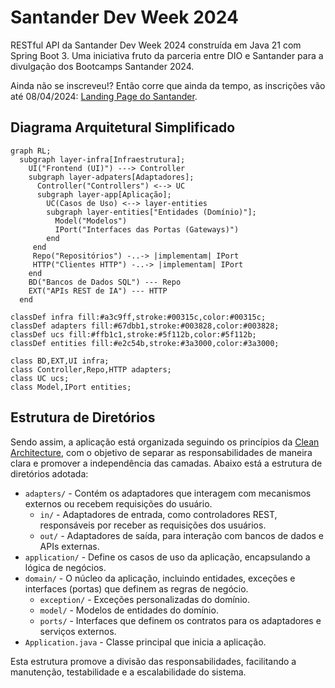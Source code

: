 # Santander Dev Week 2024

RESTful API da Santander Dev Week 2024 construída em Java 21 com Spring Boot 3. Uma iniciativa fruto da parceria entre DIO e Santander para a divulgação dos Bootcamps Santander 2024.

Ainda não se inscreveu!? Então corre que ainda da tempo, as inscrições vão até 08/04/2024: [Landing Page do Santander](https://l.dio.me/devweeksantander).

## Diagrama Arquitetural Simplificado

```mermaid
graph RL;
  subgraph layer-infra[Infraestrutura];
    UI("Frontend (UI)") ---> Controller
    subgraph layer-adpaters[Adaptadores];
      Controller("Controllers") <--> UC
      subgraph layer-app[Aplicação];
        UC(Casos de Uso) <--> layer-entities
        subgraph layer-entities["Entidades (Domínio)"];
          Model("Modelos")
          IPort("Interfaces das Portas (Gateways)")
        end
     end
     Repo("Repositórios") -..-> |implementam| IPort
     HTTP("Clientes HTTP") -..-> |implementam| IPort
    end
    BD("Bancos de Dados SQL") --- Repo
    EXT("APIs REST de IA") --- HTTP
  end

classDef infra fill:#a3c9ff,stroke:#00315c,color:#00315c;
classDef adapters fill:#67dbb1,stroke:#003828,color:#003828;
classDef ucs fill:#ffb1c1,stroke:#5f112b,color:#5f112b;
classDef entities fill:#e2c54b,stroke:#3a3000,color:#3a3000;

class BD,EXT,UI infra;
class Controller,Repo,HTTP adapters;
class UC ucs;
class Model,IPort entities;
```

## Estrutura de Diretórios

Sendo assim, a aplicação está organizada seguindo os princípios da [Clean Architecture](https://blog.cleancoder.com/uncle-bob/2012/08/13/the-clean-architecture.html), com o objetivo de separar as responsabilidades de maneira clara e promover a independência das camadas. Abaixo está a estrutura de diretórios adotada:

- `adapters/` - Contém os adaptadores que interagem com mecanismos externos ou recebem requisições do usuário.
  - `in/` - Adaptadores de entrada, como controladores REST, responsáveis por receber as requisições dos usuários.
  - `out/` - Adaptadores de saída, para interação com bancos de dados e APIs externas.
- `application/` - Define os casos de uso da aplicação, encapsulando a lógica de negócios.
- `domain/` - O núcleo da aplicação, incluindo entidades, exceções e interfaces (portas) que definem as regras de negócio.
  - `exception/` - Exceções personalizadas do domínio.
  - `model/` - Modelos de entidades do domínio.
  - `ports/` - Interfaces que definem os contratos para os adaptadores e serviços externos.
- `Application.java` - Classe principal que inicia a aplicação.

Esta estrutura promove a divisão das responsabilidades, facilitando a manutenção, testabilidade e a escalabilidade do sistema.
